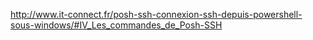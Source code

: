 <http://www.it-connect.fr/posh-ssh-connexion-ssh-depuis-powershell-sous-windows/#IV_Les_commandes_de_Posh-SSH> 

